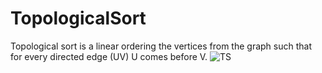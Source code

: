 # TopologicalSort
Topological sort is a linear ordering the vertices from the graph such that for every directed edge (UV) U comes before V.
![TS](https://user-images.githubusercontent.com/36619897/92622994-5d41ce80-f2ce-11ea-96b3-e6575d2d86ab.jpg)
